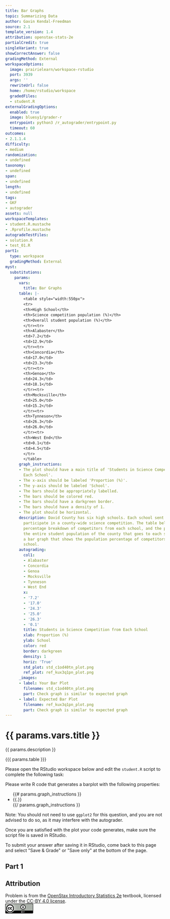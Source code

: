 ```yaml
---
title: Bar Graphs
topic: Summarizing Data
author: Gavin Kendal-Freedman
source: 2.1
template_version: 1.4
attribution: openstax-stats-2e
partialCredit: true
singleVariant: true
showCorrectAnswer: false
gradingMethod: External
workspaceOptions:
  image: prairielearn/workspace-rstudio
  port: 3939
  args: ''
  rewriteUrl: false
  home: /home/rstudio/workspace
  gradedFiles:
  - student.R
externalGradingOptions:
  enabled: true
  image: bluesy1/grader-r
  entrypoint: python3 /r_autograder/entrypoint.py
  timeout: 60
outcomes:
- 2.1.1.4
difficulty:
- medium
randomization:
- undefined
taxonomy:
- undefined
span:
- undefined
length:
- undefined
tags:
- GKF
- autograder
assets: null
workspaceTemplates:
- student.R.mustache
- .Rprofile.mustache
autogradeTestFiles:
- solution.R
- test_01.R
part1:
  type: workspace
  gradingMethod: External
myst:
  substitutions:
    params:
      vars:
        title: Bar Graphs
      table: |-
        <table style="width:550px">
        <tr>
        <th>High School</th>
        <th>Science competition population (%)</th>
        <th>Overall student population (%)</th>
        </tr><tr>
        <th>Alabaster</th>
        <td>7.2</td>
        <td>12.9</td>
        </tr><tr>
        <th>Concordia</th>
        <td>17.0</td>
        <td>23.3</td>
        </tr><tr>
        <th>Genoa</th>
        <td>24.3</td>
        <td>18.1</td>
        </tr><tr>
        <th>Mocksville</th>
        <td>25.0</td>
        <td>15.2</td>
        </tr><tr>
        <th>Tynneson</th>
        <td>26.3</td>
        <td>26.0</td>
        </tr><tr>
        <th>West End</th>
        <td>0.1</td>
        <td>4.5</td>
        </tr>
        </table>
      graph_instructions:
      - The plot should have a main title of 'Students in Science Competition from
        Each School'.
      - The x-axis should be labeled 'Proportion (%)'.
      - The y-axis should be labeled 'School'.
      - The bars should be appropriately labelled.
      - The bars should be colored red.
      - The bars should have a darkgreen border.
      - The bars should have a density of 1.
      - The plot should be horizontal.
      description: David County has six high schools. Each school sent students to
        participate in a county-wide science competition. The table below shows the
        percentage breakdown of competitors from each school, and the percentage of
        the entire student population of the county that goes to each school. Construct
        a bar graph that shows the population percentage of competitors from each
        school.
      autograding:
        col1:
        - Alabaster
        - Concordia
        - Genoa
        - Mocksville
        - Tynneson
        - West End
        x:
        - '7.2'
        - '17.0'
        - '24.3'
        - '25.0'
        - '26.3'
        - '0.1'
        title: Students in Science Competition from Each School
        xlab: Proportion (%)
        ylab: School
        color: red
        border: darkgreen
        density: 1
        horiz: 'True'
        std_plot: std_c1od40tn_plot.png
        ref_plot: ref_kux3q1pn_plot.png
      _images:
      - label: Your Bar Plot
        filename: std_c1od40tn_plot.png
        part: Check graph is similar to expected graph
      - label: Expected Bar Plot
        filename: ref_kux3q1pn_plot.png
        part: Check graph is similar to expected graph
---
```

# {{ params.vars.title }}
{{ params.description }}

{{{ params.table }}}

<pl-card title="Instructions">

Please open the RStudio workspace below and edit the `student.R` script to complete the following task:

Please write R code that generates a barplot with the following properties:

<ul>
{{# params.graph_instructions }}
  <li>{{.}}</li>
{{/ params.graph_instructions }}
</ul>

Note: You should not need to use `ggplot2` for this question, and you are not advised to do so, as it may interfere with the autograder.

Once you are satisfied with the plot your code generates, make sure the script file is saved in RStudio.

To submit your answer after saving it in RStudio, come back to this page and select "Save & Grade" or "Save only" at the bottom of the page.

</pl-card>

## Part 1

## Attribution

Problem is from the [OpenStax Introductory Statistics 2e](https://openstax.org/books/introductory-statistics-2e) textbook, licensed under the [CC-BY 4.0 license](https://creativecommons.org/licenses/by/4.0/).<br>![Image representing the Creative Commons 4.0 BY license.](https://raw.githubusercontent.com/firasm/bits/master/by.png)